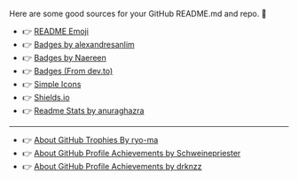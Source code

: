 Here are some good sources for your GitHub README.md and repo. :hugs:

- :point_right: <a href="https://github.com/ikatyang/emoji-cheat-sheet/blob/master/README.md">README Emoji</a>
- :point_right: <a href="https://github.com/alexandresanlim/Badges4-README.md-Profile">Badges by alexandresanlim</a>
- :point_right: <a href="https://github.com/Naereen/badges">Badges by Naereen</a>
- :point_right: <a href="https://dev.to/envoy_/150-badges-for-github-pnk">Badges (From dev.to)</a>
- :point_right: <a href="https://simpleicons.org/">Simple Icons</a>
- :point_right: <a href="https://shields.io/category/build">Shields.io</a>
- :point_right: <a href="https://github.com/anuraghazra/github-readme-stats">Readme Stats by anuraghazra</a>
***

- :point_right: <a href="https://github.com/ryo-ma/github-profile-trophy">About GitHub Trophies By ryo-ma</a>
- :point_right: <a href="https://github.com/Schweinepriester/github-profile-achievements">About GitHub Profile Achievements by Schweinepriester</a>
- :point_right: <a href="https://github.com/drknzz/GitHub-Achievements">About GitHub Profile Achievements by drknzz</a>
